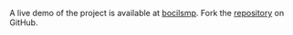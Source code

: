A live demo of the project is available at [bocilsmp](https://bocilsmp.pages.dev).
Fork the [repository](https://github.com/isderific) on GitHub.